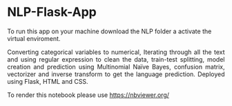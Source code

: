# NLP-Flask-App
To run this app on your machine download the NLP folder a activate the virtual enviroment.

<p align="justify">Converting categorical variables to numerical, Iterating through all the text and using regular expression to clean the data, train-test splitting, model creation and prediction using Multinomial Naïve Bayes, confusion matrix, vectorizer and inverse transform to get the language prediction. Deployed using Flask, HTML and CSS.</p>

To render this notebook please use https://nbviewer.org/
